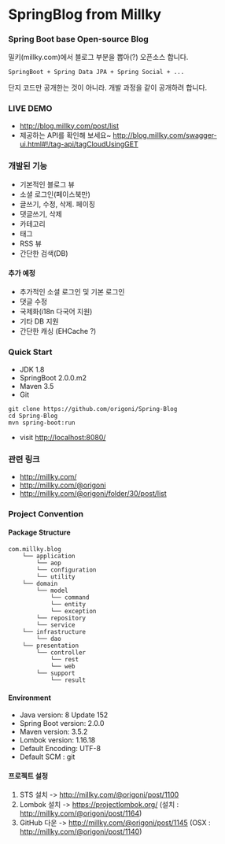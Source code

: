 # SpringBlog from Millky
### Spring Boot base Open-source Blog

밀키(millky.com)에서 블로그 부분을 뽑아(?) 오픈소스 합니다.

```
SpringBoot + Spring Data JPA + Spring Social + ...
```

단지 코드만 공개한는 것이 아니라. 개발 과정을 같이 공개하려 합니다.

### LIVE DEMO
- http://blog.millky.com/post/list
- 제공하는 API를 확인해 보세요~ http://blog.millky.com/swagger-ui.html#!/tag-api/tagCloudUsingGET


### 개발된 기능
- 기본적인 블로그 뷰
- 소셜 로그인(페이스북만)
- 글쓰기, 수정, 삭제. 페이징
- 댓글쓰기, 삭제
- 카테고리
- 태그
- RSS 뷰
- 간단한 검색(DB)
 
#### 추가 예정
- 추가적인 소셜 로그인 및 기본 로그인
- 댓글 수정
- 국제화(i18n 다국어 지원)
- 기타 DB 지원
- 간단한 캐싱 (EHCache ?)


### Quick Start
- JDK 1.8
- SpringBoot 2.0.0.m2
- Maven 3.5
- Git

```
git clone https://github.com/origoni/Spring-Blog
cd Spring-Blog
mvn spring-boot:run
```

- visit [http://localhost:8080/](http://localhost:8080/)

### 관련 링크
- http://millky.com/
- http://millky.com/@origoni
- http://millky.com/@origoni/folder/30/post/list

### Project Convention

#### Package Structure

```
com.millky.blog
    └── application
        └── aop
        └── configuration
        └── utility
    └── domain
        └── model
            └── command
            └── entity
            └── exception
        └── repository
        └── service
    └── infrastructure
        └── dao
    └── presentation
        └── controller
            └── rest
            └── web
        └── support
            └── result
```

#### Environment
- Java version: 8 Update 152
- Spring Boot version: 2.0.0
- Maven version: 3.5.2
- Lombok version: 1.16.18
- Default Encoding: UTF-8
- Default SCM : git

#### 프로젝트 설정
1. STS 설치 -> http://millky.com/@origoni/post/1100
2. Lombok 설치 -> https://projectlombok.org/ (설치 : http://millky.com/@origoni/post/1164)
3. GitHub 다운 -> http://millky.com/@origoni/post/1145 (OSX : http://millky.com/@origoni/post/1140)


